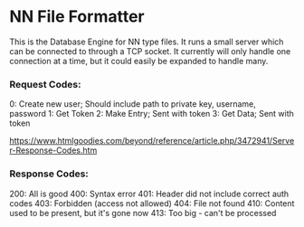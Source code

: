 # NN File Formatter

This is the Database Engine for NN type files. It runs a small server which
can be connected to through a TCP socket. It currently will only handle one
connection at a time, but it could easily be expanded to handle many.

### Request Codes:
0: Create new user; Should include path to private key, username, password
1: Get Token
2: Make Entry; Sent with token
3: Get Data; Sent with token 



https://www.htmlgoodies.com/beyond/reference/article.php/3472941/Server-Response-Codes.htm
### Response Codes:
200: All is good
400: Syntax error
401: Header did not include correct auth codes
403: Forbidden (access not allowed)
404: File not found
410: Content used to be present, but it's gone now
413: Too big - can't be processed
